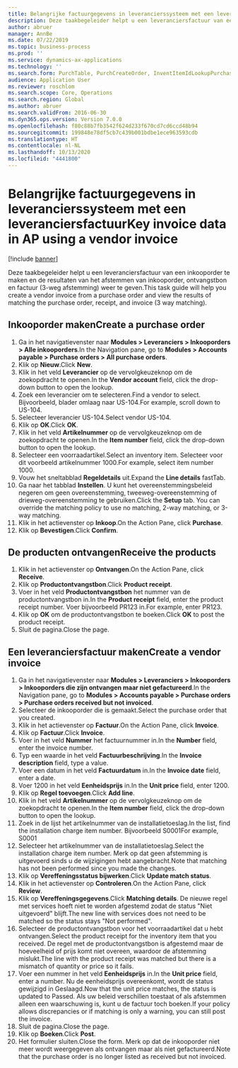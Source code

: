 ```yaml
---
title: Belangrijke factuurgegevens in leverancierssysteem met een leveranciersfactuur
description: Deze taakbegeleider helpt u een leveranciersfactuur van een inkooporder te maken en de resultaten van het afstemmen van inkooporder, ontvangstbon en factuur (3-weg afstemming) weer te geven.
author: abruer
manager: AnnBe
ms.date: 07/22/2019
ms.topic: business-process
ms.prod: ''
ms.service: dynamics-ax-applications
ms.technology: ''
ms.search.form: PurchTable, PurchCreateOrder, InventItemIdLookupPurchase, PurchEditLines, VendEditInvoice, InventItemIdLookupSimple, VendInvoiceMatchingDetails
audience: Application User
ms.reviewer: roschlom
ms.search.scope: Core, Operations
ms.search.region: Global
ms.author: abruer
ms.search.validFrom: 2016-06-30
ms.dyn365.ops.version: Version 7.0.0
ms.openlocfilehash: f80c88b7fb3542f624d233f670cd7cd6ccd48b94
ms.sourcegitcommit: 199848e78df5cb7c439b001bdbe1ece963593cdb
ms.translationtype: HT
ms.contentlocale: nl-NL
ms.lasthandoff: 10/13/2020
ms.locfileid: "4441800"
---
```

# <a name="key-invoice-data-in-ap-using-a-vendor-invoice"></a><span data-ttu-id="c31dc-103">Belangrijke factuurgegevens in leverancierssysteem met een leveranciersfactuur</span><span class="sxs-lookup"><span data-stu-id="c31dc-103">Key invoice data in AP using a vendor invoice</span></span>

[!include [banner](../../includes/banner.md)]

<span data-ttu-id="c31dc-104">Deze taakbegeleider helpt u een leveranciersfactuur van een inkooporder te maken en de resultaten van het afstemmen van inkooporder, ontvangstbon en factuur (3-weg afstemming) weer te geven.</span><span class="sxs-lookup"><span data-stu-id="c31dc-104">This task guide will help you create a vendor invoice from a purchase order and view the results of matching the purchase order, receipt, and invoice (3 way matching).</span></span>


## <a name="create-a-purchase-order"></a><span data-ttu-id="c31dc-105">Inkooporder maken</span><span class="sxs-lookup"><span data-stu-id="c31dc-105">Create a purchase order</span></span>
1. <span data-ttu-id="c31dc-106">Ga in het navigatievenster naar **Modules > Leveranciers > Inkooporders > Alle inkooporders**.</span><span class="sxs-lookup"><span data-stu-id="c31dc-106">In the Navigation pane, go to **Modules > Accounts payable > Purchase orders > All purchase orders**.</span></span>
2. <span data-ttu-id="c31dc-107">Klik op **Nieuw**.</span><span class="sxs-lookup"><span data-stu-id="c31dc-107">Click **New**.</span></span>
3. <span data-ttu-id="c31dc-108">Klik in het veld **Leverancier** op de vervolgkeuzeknop om de zoekopdracht te openen.</span><span class="sxs-lookup"><span data-stu-id="c31dc-108">In the **Vendor account** field, click the drop-down button to open the lookup.</span></span>
4. <span data-ttu-id="c31dc-109">Zoek een leverancier om te selecteren.</span><span class="sxs-lookup"><span data-stu-id="c31dc-109">Find a vendor to select.</span></span> <span data-ttu-id="c31dc-110">Bijvoorbeeld, blader omlaag naar US-104.</span><span class="sxs-lookup"><span data-stu-id="c31dc-110">For example, scroll down to US-104.</span></span>
5. <span data-ttu-id="c31dc-111">Selecteer leverancier US-104.</span><span class="sxs-lookup"><span data-stu-id="c31dc-111">Select vendor US-104.</span></span>
6. <span data-ttu-id="c31dc-112">Klik op **OK**.</span><span class="sxs-lookup"><span data-stu-id="c31dc-112">Click **OK**.</span></span>
7. <span data-ttu-id="c31dc-113">Klik in het veld **Artikelnummer** op de vervolgkeuzeknop om de zoekopdracht te openen.</span><span class="sxs-lookup"><span data-stu-id="c31dc-113">In the **Item number** field, click the drop-down button to open the lookup.</span></span>
8. <span data-ttu-id="c31dc-114">Selecteer een voorraadartikel.</span><span class="sxs-lookup"><span data-stu-id="c31dc-114">Select an inventory item.</span></span> <span data-ttu-id="c31dc-115">Selecteer voor dit voorbeeld artikelnummer 1000.</span><span class="sxs-lookup"><span data-stu-id="c31dc-115">For example, select item number 1000.</span></span>
9. <span data-ttu-id="c31dc-116">Vouw het sneltabblad **Regeldetails** uit.</span><span class="sxs-lookup"><span data-stu-id="c31dc-116">Expand the **Line details** fastTab.</span></span>
10. <span data-ttu-id="c31dc-117">Ga naar het tabblad **Instellen**. U kunt het overeenstemmingsbeleid negeren om geen overeenstemming, tweeweg-overeenstemming of drieweg-overeenstemming te gebruiken.</span><span class="sxs-lookup"><span data-stu-id="c31dc-117">Click the **Setup** tab. You can override the matching policy to use no matching, 2-way matching, or 3-way matching.</span></span>  
11. <span data-ttu-id="c31dc-118">Klik in het actievenster op **Inkoop**.</span><span class="sxs-lookup"><span data-stu-id="c31dc-118">On the Action Pane, click **Purchase**.</span></span>
12. <span data-ttu-id="c31dc-119">Klik op **Bevestigen**.</span><span class="sxs-lookup"><span data-stu-id="c31dc-119">Click **Confirm**.</span></span>

## <a name="receive-the-products"></a><span data-ttu-id="c31dc-120">De producten ontvangen</span><span class="sxs-lookup"><span data-stu-id="c31dc-120">Receive the products</span></span>
1. <span data-ttu-id="c31dc-121">Klik in het actievenster op **Ontvangen**.</span><span class="sxs-lookup"><span data-stu-id="c31dc-121">On the Action Pane, click **Receive**.</span></span>
2. <span data-ttu-id="c31dc-122">Klik op **Productontvangstbon**.</span><span class="sxs-lookup"><span data-stu-id="c31dc-122">Click **Product receipt**.</span></span>
3. <span data-ttu-id="c31dc-123">Voer in het veld **Productontvangstbon** het nummer van de productontvangstbon in.</span><span class="sxs-lookup"><span data-stu-id="c31dc-123">In the **Product receipt** field, enter the product receipt number.</span></span> <span data-ttu-id="c31dc-124">Voer bijvoorbeeld PR123 in.</span><span class="sxs-lookup"><span data-stu-id="c31dc-124">For example, enter PR123.</span></span>
4. <span data-ttu-id="c31dc-125">Klik op **OK** om de productontvangstbon te boeken.</span><span class="sxs-lookup"><span data-stu-id="c31dc-125">Click **OK** to post the product receipt.</span></span>
5. <span data-ttu-id="c31dc-126">Sluit de pagina.</span><span class="sxs-lookup"><span data-stu-id="c31dc-126">Close the page.</span></span>

## <a name="create-a-vendor-invoice"></a><span data-ttu-id="c31dc-127">Een leveranciersfactuur maken</span><span class="sxs-lookup"><span data-stu-id="c31dc-127">Create a vendor invoice</span></span>
1. <span data-ttu-id="c31dc-128">Ga in het navigatievenster naar **Modules > Leveranciers > Inkooporders > Inkooporders die zijn ontvangen maar niet gefactureerd**.</span><span class="sxs-lookup"><span data-stu-id="c31dc-128">In the Navigation pane, go to **Modules > Accounts payable > Purchase orders > Purchase orders received but not invoiced**.</span></span>
2. <span data-ttu-id="c31dc-129">Selecteer de inkooporder die is gemaakt.</span><span class="sxs-lookup"><span data-stu-id="c31dc-129">Select the purchase order that you created.</span></span>
3. <span data-ttu-id="c31dc-130">Klik in het actievenster op **Factuur**.</span><span class="sxs-lookup"><span data-stu-id="c31dc-130">On the Action Pane, click **Invoice**.</span></span>
4. <span data-ttu-id="c31dc-131">Klik op **Factuur**.</span><span class="sxs-lookup"><span data-stu-id="c31dc-131">Click **Invoice**.</span></span>
5. <span data-ttu-id="c31dc-132">Voer in het veld **Nummer** het factuurnummer in.</span><span class="sxs-lookup"><span data-stu-id="c31dc-132">In the **Number** field, enter the invoice number.</span></span>
6. <span data-ttu-id="c31dc-133">Typ een waarde in het veld **Factuurbeschrijving**.</span><span class="sxs-lookup"><span data-stu-id="c31dc-133">In the **Invoice description** field, type a value.</span></span>
7. <span data-ttu-id="c31dc-134">Voer een datum in het veld **Factuurdatum** in.</span><span class="sxs-lookup"><span data-stu-id="c31dc-134">In the **Invoice date** field, enter a date.</span></span>
8. <span data-ttu-id="c31dc-135">Voer 1200 in het veld **Eenheidsprijs** in.</span><span class="sxs-lookup"><span data-stu-id="c31dc-135">In the **Unit price** field, enter 1200.</span></span>
9. <span data-ttu-id="c31dc-136">Klik op **Regel toevoegen**.</span><span class="sxs-lookup"><span data-stu-id="c31dc-136">Click **Add line**.</span></span>
10. <span data-ttu-id="c31dc-137">Klik in het veld **Artikelnummer** op de vervolgkeuzeknop om de zoekopdracht te openen.</span><span class="sxs-lookup"><span data-stu-id="c31dc-137">In the **Item number** field, click the drop-down button to open the lookup.</span></span>
11. <span data-ttu-id="c31dc-138">Zoek in de lijst het artikelnummer van de installatietoeslag.</span><span class="sxs-lookup"><span data-stu-id="c31dc-138">In the list, find the installation charge item number.</span></span> <span data-ttu-id="c31dc-139">Bijvoorbeeld S0001</span><span class="sxs-lookup"><span data-stu-id="c31dc-139">For example, S0001</span></span>
12. <span data-ttu-id="c31dc-140">Selecteer het artikelnummer van de installatietoeslag.</span><span class="sxs-lookup"><span data-stu-id="c31dc-140">Select the installation charge item number.</span></span> <span data-ttu-id="c31dc-141">Merk op dat geen afstemming is uitgevoerd sinds u de wijzigingen hebt aangebracht.</span><span class="sxs-lookup"><span data-stu-id="c31dc-141">Note that matching has not been performed since you made the changes.</span></span>  
13. <span data-ttu-id="c31dc-142">Klik op **Vereffeningsstatus bijwerken**.</span><span class="sxs-lookup"><span data-stu-id="c31dc-142">Click **Update match status**.</span></span>
14. <span data-ttu-id="c31dc-143">Klik in het actievenster op **Controleren**.</span><span class="sxs-lookup"><span data-stu-id="c31dc-143">On the Action Pane, click **Review**.</span></span>
15. <span data-ttu-id="c31dc-144">Klik op **Vereffeningsgegevens**.</span><span class="sxs-lookup"><span data-stu-id="c31dc-144">Click **Matching details**.</span></span> <span data-ttu-id="c31dc-145">De nieuwe regel met services hoeft niet te worden afgestemd zodat de status "Niet uitgevoerd" blijft.</span><span class="sxs-lookup"><span data-stu-id="c31dc-145">The new line with services does not need to be matched so the status stays "Not performed".</span></span>  
16. <span data-ttu-id="c31dc-146">Selecteer de productontvangstbon voor het voorraadartikel dat u hebt ontvangen.</span><span class="sxs-lookup"><span data-stu-id="c31dc-146">Select the product receipt for the inventory item that you received.</span></span> <span data-ttu-id="c31dc-147">De regel met de productontvangstbon is afgestemd maar de hoeveelheid of prijs komt niet overeen, waardoor de afstemming mislukt.</span><span class="sxs-lookup"><span data-stu-id="c31dc-147">The line with the product receipt was matched but there is a mismatch of quantity or price so it fails.</span></span>  
17. <span data-ttu-id="c31dc-148">Voer een nummer in het veld **Eenheidsprijs** in.</span><span class="sxs-lookup"><span data-stu-id="c31dc-148">In the **Unit price** field, enter a number.</span></span> <span data-ttu-id="c31dc-149">Nu de eenheidsprijs overeenkomt, wordt de status gewijzigd in Geslaagd.</span><span class="sxs-lookup"><span data-stu-id="c31dc-149">Now that the unit price matches, the status is updated to Passed.</span></span> <span data-ttu-id="c31dc-150">Als uw beleid verschillen toestaat of als afstemmen alleen een waarschuwing is, kunt u de factuur toch boeken.</span><span class="sxs-lookup"><span data-stu-id="c31dc-150">If your policy allows discrepancies or if matching is only a warning, you can still post the invoice.</span></span>  
18. <span data-ttu-id="c31dc-151">Sluit de pagina.</span><span class="sxs-lookup"><span data-stu-id="c31dc-151">Close the page.</span></span>
19. <span data-ttu-id="c31dc-152">Klik op **Boeken**.</span><span class="sxs-lookup"><span data-stu-id="c31dc-152">Click **Post**.</span></span>
20. <span data-ttu-id="c31dc-153">Het formulier sluiten.</span><span class="sxs-lookup"><span data-stu-id="c31dc-153">Close the form.</span></span> <span data-ttu-id="c31dc-154">Merk op dat de inkooporder niet meer wordt weergegeven als ontvangen maar als niet gefactureerd.</span><span class="sxs-lookup"><span data-stu-id="c31dc-154">Note that the purchase order is no longer listed as received but not invoiced.</span></span>  

